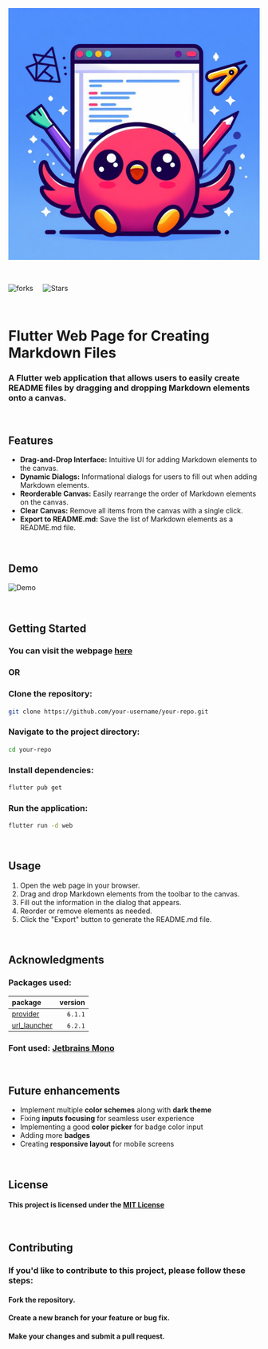 ![logo](assets/logo.jpeg)

<br>

![forks](https://img.shields.io/github/forks/soko9/readme_creator?color=blue&logo=github&label=Forks)
    &nbsp;&nbsp;&nbsp;&nbsp;![Stars](https://img.shields.io/github/stars/soko9/readme_creator?color=blue&logo=github&label=Stars)
    <!-- <a href="https://www.github.com/soko9/readme_creator/"><img src="https://img.shields.io/badge/Visit_repo-here-green" /></a> -->

<br>

# Flutter Web Page for Creating Markdown Files

### A Flutter web application that allows users to easily create README files by dragging and dropping Markdown elements onto a canvas.

<br>

## Features

- **Drag-and-Drop Interface:** Intuitive UI for adding Markdown elements to the canvas.
- **Dynamic Dialogs:** Informational dialogs for users to fill out when adding Markdown elements.
- **Reorderable Canvas:** Easily rearrange the order of Markdown elements on the canvas.
- **Clear Canvas:** Remove all items from the canvas with a single click.
- **Export to README.md:** Save the list of Markdown elements as a README.md file.

<br>

## Demo

![Demo](assets/demo.gif)

<br>

## Getting Started

### You can visit the webpage [here](https://readme-creator.netlify.app)

### OR

### Clone the repository:

   ```bash
   git clone https://github.com/your-username/your-repo.git
   ```

### Navigate to the project directory:

   ```bash
   cd your-repo
   ```

### Install dependencies:

   ```bash
   flutter pub get
   ```

### Run the application:

   ```bash
   flutter run -d web
   ```
<br>

## Usage

1. Open the web page in your browser.
2. Drag and drop Markdown elements from the toolbar to the canvas.
3. Fill out the information in the dialog that appears.
4. Reorder or remove elements as needed.
5. Click the "Export" button to generate the README.md file.

<br>

## Acknowledgments

### Packages used:
|package|version|
|:---|---:|
|[provider](https://www.pub.dev/packages/provider)|`6.1.1`|
|[url_launcher](https://www.pub.dev/packages/url_launcher)|`6.2.1`| 

### Font used: [Jetbrains Mono](https://www.jetbrains.com/lp/mono/)

<br>

## Future enhancements

- Implement multiple **color schemes** along with **dark theme**
- Fixing **inputs focusing** for seamless user experience
- Implementing a good **color picker** for badge color input
- Adding more **badges**
- Creating **responsive layout** for mobile screens

<br>

## License

#### This project is licensed under the [MIT License](https://mit-license.org/)

<br>

## Contributing
### If you'd like to contribute to this project, please follow these steps:

#### Fork the repository.
#### Create a new branch for your feature or bug fix.
#### Make your changes and submit a pull request.
